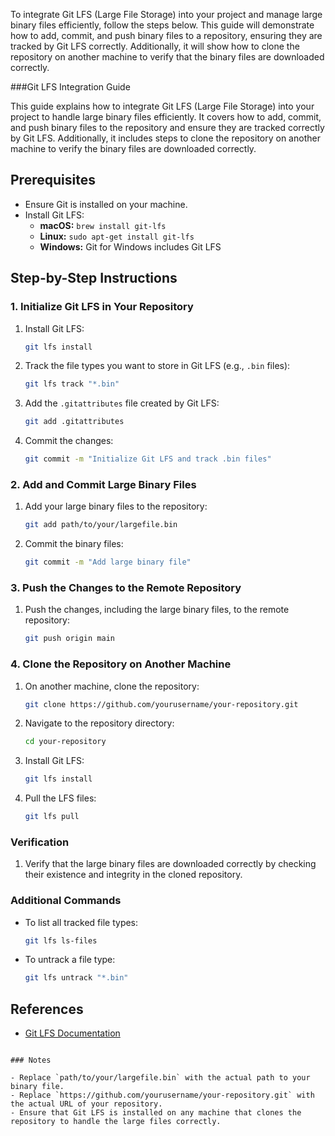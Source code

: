 To integrate Git LFS (Large File Storage) into your project and manage large binary files efficiently, follow the steps below. This guide will demonstrate how to add, commit, and push binary files to a repository, ensuring they are tracked by Git LFS correctly. Additionally, it will show how to clone the repository on another machine to verify that the binary files are downloaded correctly.

###Git LFS Integration Guide

This guide explains how to integrate Git LFS (Large File Storage) into your project to handle large binary files efficiently. It covers how to add, commit, and push binary files to the repository and ensure they are tracked correctly by Git LFS. Additionally, it includes steps to clone the repository on another machine to verify the binary files are downloaded correctly.

## Prerequisites

- Ensure Git is installed on your machine.
- Install Git LFS:
  - **macOS:** `brew install git-lfs`
  - **Linux:** `sudo apt-get install git-lfs`
  - **Windows:** Git for Windows includes Git LFS

## Step-by-Step Instructions

### 1. Initialize Git LFS in Your Repository

1. Install Git LFS:
   ```sh
   git lfs install
   ```

2. Track the file types you want to store in Git LFS (e.g., `.bin` files):
   ```sh
   git lfs track "*.bin"
   ```

3. Add the `.gitattributes` file created by Git LFS:
   ```sh
   git add .gitattributes
   ```

4. Commit the changes:
   ```sh
   git commit -m "Initialize Git LFS and track .bin files"
   ```

### 2. Add and Commit Large Binary Files

1. Add your large binary files to the repository:
   ```sh
   git add path/to/your/largefile.bin
   ```

2. Commit the binary files:
   ```sh
   git commit -m "Add large binary file"
   ```

### 3. Push the Changes to the Remote Repository

1. Push the changes, including the large binary files, to the remote repository:
   ```sh
   git push origin main
   ```

### 4. Clone the Repository on Another Machine

1. On another machine, clone the repository:
   ```sh
   git clone https://github.com/yourusername/your-repository.git
   ```

2. Navigate to the repository directory:
   ```sh
   cd your-repository
   ```

3. Install Git LFS:
   ```sh
   git lfs install
   ```

4. Pull the LFS files:
   ```sh
   git lfs pull
   ```

### Verification

1. Verify that the large binary files are downloaded correctly by checking their existence and integrity in the cloned repository.

### Additional Commands

- To list all tracked file types:
  ```sh
  git lfs ls-files
  ```

- To untrack a file type:
  ```sh
  git lfs untrack "*.bin"
  ```

## References

- [Git LFS Documentation](https://git-lfs.github.com/)
```

### Notes

- Replace `path/to/your/largefile.bin` with the actual path to your binary file.
- Replace `https://github.com/yourusername/your-repository.git` with the actual URL of your repository.
- Ensure that Git LFS is installed on any machine that clones the repository to handle the large files correctly.
